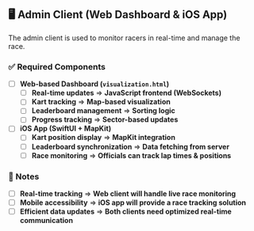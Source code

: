 ## 🖥️ Admin Client (Web Dashboard & iOS App)
The admin client is used to monitor racers in real-time and manage the race.

### ✅ Required Components
- [ ] **Web-based Dashboard (`visualization.html`)**
  - [ ] **Real-time updates** => **JavaScript frontend (WebSockets)**
  - [ ] **Kart tracking** => **Map-based visualization**
  - [ ] **Leaderboard management** => **Sorting logic**
  - [ ] **Progress tracking** => **Sector-based updates**
- [ ] **iOS App (SwiftUI + MapKit)**
  - [ ] **Kart position display** => **MapKit integration**
  - [ ] **Leaderboard synchronization** => **Data fetching from server**
  - [ ] **Race monitoring** => **Officials can track lap times & positions**

### 📌 Notes
- [ ] **Real-time tracking** => **Web client will handle live race monitoring**
- [ ] **Mobile accessibility** => **iOS app will provide a race tracking solution**
- [ ] **Efficient data updates** => **Both clients need optimized real-time communication**
